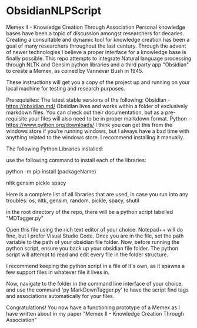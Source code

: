 # ObsidianNLPScript
Memex II - Knowledge Creation Through Association
Personal knowledge bases have been a topic of discussion amongst researchers for decades. Creating a consultable and dynamic tool for knowledge creation has been a goal of many researchers throughout the last century. Through the advent of newer technologies I believe a proper interface for a knowledge base is finally possible. This repo attempts to integrate Natural language processing through NLTK and Gensim python libraries and a third party app "Obsidian" to create a Memex, as coined by Vannevar Bush in 1945.

These instructions will get you a copy of the project up and running on your local machine for testing and research purposes.

Prerequisites:
The latest stable versions of the following:
Obsidian - https://obsidian.md/
Obsidian lives and works within a folder of exclusively markdown files. You can check out their documentation, but as a pre-requisite your files will also need to be in proper markdown format. 
Python - https://www.python.org/downloads/
I think you can get this from the windows store if you're running windows, but I always have a bad time with anything related to the windows store. I recommend installing it manually. 

The following Python Libraries installed:

use the following command to install each of the libraries:

python -m pip install (packageName)

nltk
gensim
pickle
spacy

Here is a complete list of all libraries that are used, in case you run into any troubles:
os, nltk, gensim, random, pickle, spacy, shutil

in the root directory of the repo, there will be a python script labelled
"MDTagger.py"

Open this file using the rich text editor of your choice. Notepad++ will do fine, but I prefer Visual Studio Code.
Once you are in the file, set the path variable to the path of your obsidian file folder. 
Now, before running the python script, ensure you back up your obsidian file folder. 
The python script will attempt to read and edit every file in the folder structure. 

I recommend keeping the python script in a file of it's own, as it spawns a few support files in whatever file it lives in.

Now, navigate to the folder in the command line interface of your choice, and use the command 'py MarkDownTagger.py' to have the script find tags and associations automatically for your files.  

Congratulations! You now have a functioning prototype of a Memex as I have written about in my paper
"Memex II - Knowledge Creation Through Association"

